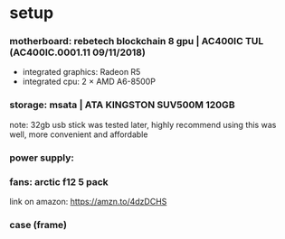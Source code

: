 # setup

### motherboard: rebetech blockchain 8 gpu | AC400IC TUL (AC400IC.0001.11 09/11/2018)
- integrated graphics: Radeon R5
- integrated cpu: 2 × AMD A6-8500P

### storage: msata | ATA KINGSTON SUV500M 120GB
note: 32gb usb stick was tested later, highly recommend using this was well, more convenient and affordable  

### power supply: 

### fans: arctic f12 5 pack  
link on amazon: https://amzn.to/4dzDCHS

### case (frame)





